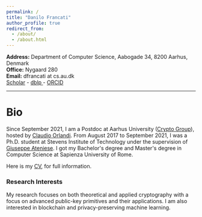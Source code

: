 ```yaml
---
permalink: /
title: "Danilo Francati"
author_profile: true
redirect_from: 
  - /about/
  - /about.html
---
```


**Address:** Department of Computer Science, Aabogade 34, 8200 Aarhus, Denmark  
**Office:** Nygaard 280    
**Email:** dfrancati at cs.au.dk   
<a href="https://scholar.google.com/citations?user=eeuQ0a0AAAAJ&hl=en"><i class="ai ai-google-scholar ai-lg"></i> Scholar</a> - 
<a href="https://dblp.org/pid/231/4539.html"><i class="ai ai-dblp ai-lg"></i> dblp </a> - 
<a href="http://orcid.org/0000-0002-4639-0636"><span style="color: #b2c046;"><i class="ai ai-orcid ai-lg"></i></span> ORCID</a>

---

# Bio #

Since September 2021, I am a Postdoc at Aarhus University ([Crypto Group](https://users-cs.au.dk/orlandi/cryptogroup/)), hosted by [Claudio Orlandi](https://cs.au.dk/~orlandi/).
From August 2017 to September 2021, I was a Ph.D. student at Stevens Institute of Technology under the supervision of [Giuseppe Ateniese](https://ateniese.github.io).
I got my Bachelor's degree and Master's degree in Computer Science at Sapienza University of Rome.

Here is my [CV](/files/cvmodern.pdf), for full information.


### Research Interests ###
My research focuses on both theoretical and applied cryptography with a focus on advanced public-key primitives and their applications.
I am also interested in blockchain and privacy-preserving machine learning.
